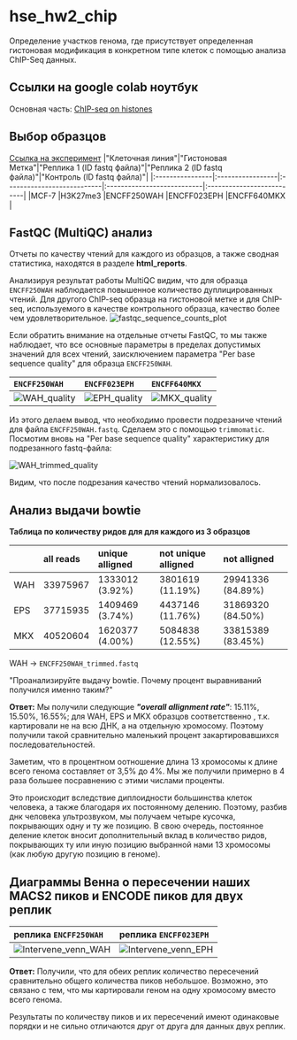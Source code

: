 # hse_hw2_chip
Определение участков генома, где присутствует определенная гистоновая модификация в конкретном типе клеток с помощью анализа ChIP-Seq данных.

## Ссылки на google colab ноутбук
Основная часть: [ChIP-seq on histones](https://colab.research.google.com/drive/1h87xc9BcssfScNI50vWTSSe8uqGYUbIH?usp=sharing)

## Выбор образцов 
[Ссылка на эксперимент](https://www.encodeproject.org/experiments/ENCSR999WHE/)
|"Клеточная линия"|"Гистоновая Метка"|"Реплика 1 (ID fastq файла)"|"Реплика 2 (ID fastq файла)"|"Контроль (ID fastq файла)"|
|:----------------|:-----------------|:---------------------------|:---------------------------|:--------------------------|
|MCF-7            |H3K27me3          |ENCFF250WAH                 |ENCFF023EPH                 |ENCFF640MKX                |

## FastQC (MultiQC) анализ 
Отчеты по качеству чтений для каждого из образцов, а также сводная статистика, находятся в разделе **html_reports**.

Анализируя результат работы MultiQC видим, что для образца `ENCFF250WAH` наблюдается повышенное количество дуплицированных чтений. Для другого ChIP-seq образца на гистоновой метке и для ChIP-seq, используемого в качестве контрольного образца, качество более чем удовлетворительное. 
![fastqc_sequence_counts_plot](https://user-images.githubusercontent.com/60792064/157739763-11b7686f-5924-419e-a4b3-8d7ece79d07b.png)

Если обратить внимание на отдельные отчеты FastQC, то мы также наблюдает, что все основные параметры в пределах допустимых значений для всех чтений, заисключением параметра "Per base sequence quality" для образца `ENCFF250WAH`.

|`ENCFF250WAH`|`ENCFF023EPH`|`ENCFF640MKX`|
|:--------------------|:-----------------|:------------------|
|![WAH_quality](https://user-images.githubusercontent.com/60792064/157741052-12aa4d30-6068-44e9-96fe-0f634241ae99.png)|![EPH_quality](https://user-images.githubusercontent.com/60792064/157741096-0342de3c-9962-478f-a2a9-72eca3b4e375.png)|![MKX_quality](https://user-images.githubusercontent.com/60792064/157741141-3f935413-d223-4724-a6c0-2b8c76d5e54b.png)|

Из этого делаем вывод, что необходимо провести подрезаниче чтений для файла `ENCFF250WAH.fastq`. Сделаем это с помощью `trimmomatic`. 
Посмотим вновь на "Per base sequence quality" характеристику для подрезанного fastq-файла: 

![WAH_trimmed_quality](https://user-images.githubusercontent.com/60792064/157741952-3bb6c6e7-98a9-491e-87b3-168f13265c97.png)

Видим, что после подрезания качество чтений нормализовалось.

## Анализ выдачи bowtie
**Таблица по количеству ридов для для каждого из 3 образцов**

|   |  all reads  |  unique alligned  |  not unique alligned |  not alligned    |
|:--|:------------|:------------------|:---------------------|:-----------------|
|WAH|33975967     |1333012 (3.92%)    |3801619 (11.19%)      |29941336 (84.89%) |
|EPS|37715935     |1409469 (3.74%)    |4437146 (11.76%)      |31869320 (84.50%) |
|MKX|40520604     |1620377 (4.00%)    |5084838 (12.55%)      |33815389 (83.45%) |

WAH -> `ENCFF250WAH_trimmed.fastq`

"Проанализируйте выдачу bowtie. Почему процент выравниваний получился именно таким?"

**Ответ:**  Мы получили следующие ***"overall allignment rate"***: 15.11%, 15.50%, 16.55%; для WAH, EPS и MKX образцов соответственно , т.к. картировали не на всю ДНК, а на отдельную хромосому. Поэтому получили такой сравнительно маленький процент закартировавшихся последовательностей. 

Заметим, что в процентном оотношение длина 13 хромосомы к длине всего генома составляет от 3,5% до 4%. Мы же получили примерно в 4 раза большее посравнению с этими числами проценты. 

Это происходит вследствие диплоидности большинства клеток человека, а также благодаря их постоянному делению. Поэтому, разбив днк человека ультрозвуком, мы получаем четыре кусочка, покрывающих одну и ту же позицию. В свою очередь, постоянное деление клеток вносит дополнительный вклад в количество ридов, покрывающих ту или иную позицию выбранной нами 13 хромосомы (как любую другую позицию в геноме). 

## Диаграммы Венна о пересечении наших MACS2 пиков и ENCODE пиков для двух реплик

|реплика `ENCFF250WAH `|реплика `ENCFF023EPH `|
|:---------------------|:---------------------|
|![Intervene_venn_WAH](https://user-images.githubusercontent.com/60792064/157751315-a114a886-d450-4ef9-9ea2-32b47b1e542f.png)|![Intervene_venn_EPH](https://user-images.githubusercontent.com/60792064/157751338-1218c62c-6a45-4842-8634-e8ff27260eb7.png)|

**Ответ:** Получили, что для обеих реплик количество пересечений сравнительно общего количества пиков небольшое. Возможно, это связано с тем, что мы картировали геном на одну хромосому вместо всего генома. 

Результаты по количеству пиков и их пересечений имеют одинаковые порядки и не сильно отличаются друг от друга для данных двух реплик.
